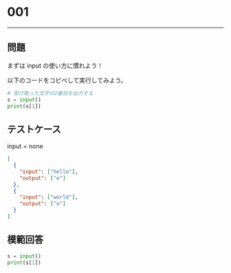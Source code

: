 # 001

---

## 問題

まずは input の使い方に慣れよう！

以下のコードをコピペして実行してみよう。

```python
# 受け取った文字の2番目を出力する
s = input()
print(s[1])
```

## テストケース

input = none

```json
[
  {
    "input": ["hello"],
    "output": ["e"]
  },
  {
    "input": ["world"],
    "output": ["o"]
  }
]
```

## 模範回答

```python
s = input()
print(s[1])
```
